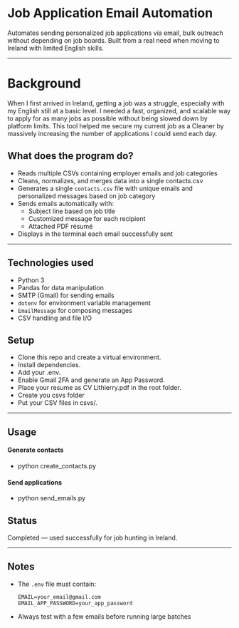 # Job Application Email Automation

Automates sending personalized job applications via email, bulk outreach without depending on job boards.
Built from a real need when moving to Ireland with limited English skills.

---

# Background #
When I first arrived in Ireland, getting a job was a struggle, especially with my English still at a basic level.
I needed a fast, organized, and scalable way to apply for as many jobs as possible without being slowed down by platform limits.
This tool helped me secure my current job as a Cleaner by massively increasing the number of applications I could send each day.

## What does the program do?

* Reads multiple CSVs containing employer emails and job categories 
* Cleans, normalizes, and merges data into a single contacts.csv
* Generates a single `contacts.csv` file with unique emails and personalized messages based on job category  
* Sends emails automatically with:  
  * Subject line based on job title  
  * Customized message for each recipient  
  * Attached PDF résumé  
* Displays in the terminal each email successfully sent  

---

## Technologies used

* Python 3  
* Pandas for data manipulation  
* SMTP (Gmail) for sending emails  
* `dotenv` for environment variable management  
* `EmailMessage` for composing messages  
* CSV handling and file I/O  

## Setup

* Clone this repo and create a virtual environment.
* Install dependencies.
* Add your .env.
* Enable Gmail 2FA and generate an App Password.
* Place your resume as CV Lithierry.pdf in the root folder.
* Create you csvs folder
* Put your CSV files in csvs/.

---

## Usage

#### Generate contacts
* python create_contacts.py

#### Send applications
* python send_emails.py

## Status

Completed — used successfully for job hunting in Ireland.

---

## Notes

* The `.env` file must contain:  
  ```
  EMAIL=your_email@gmail.com
  EMAIL_APP_PASSWORD=your_app_password
  ```
* Always test with a few emails before running large batches  
